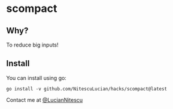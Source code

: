 
# scompact

## Why? 

To reduce big inputs!

## Install

You can install using go:

```
go install -v github.com/NitescuLucian/hacks/scompact@latest
```

Contact me at [@LucianNitescu](https://twitter.com/LucianNitescu)

